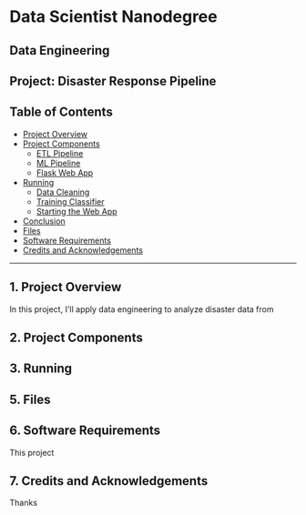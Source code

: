 # Data Scientist Nanodegree

## Data Engineering

## Project: Disaster Response Pipeline

## Table of Contents

- [Project Overview](#overview)
- [Project Components](#components)
  - [ETL Pipeline](#etl_pipeline)
  - [ML Pipeline](#ml_pipeline)
  - [Flask Web App](#flask)
- [Running](#run)
  - [Data Cleaning](#cleaning)
  - [Training Classifier](#training)
  - [Starting the Web App](#starting)
- [Conclusion](#conclusion)
- [Files](#files)
- [Software Requirements](#sw)
- [Credits and Acknowledgements](#credits)

***

## 1. Project Overview

In this project, I'll apply data engineering to analyze disaster data from 



## 2. Project Components




## 3. Running




## 5. Files





## 6. Software Requirements

This project




## 7. Credits and Acknowledgements

Thanks 

